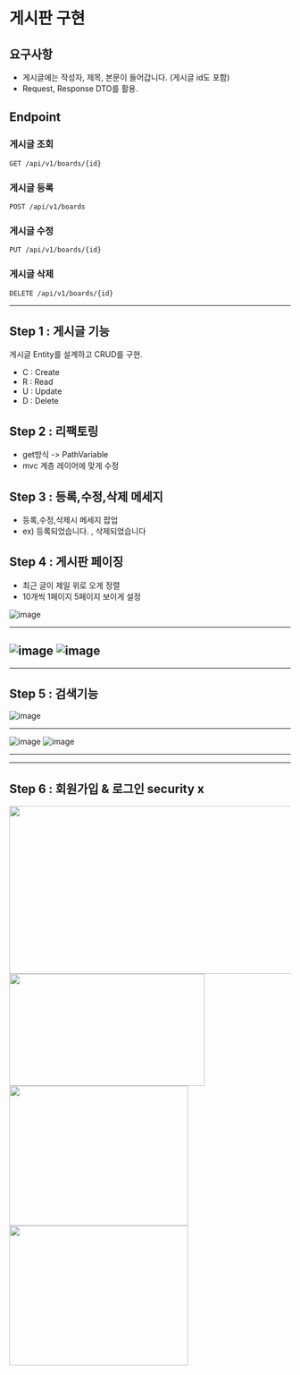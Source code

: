 # 게시판 구현

## 요구사항

+ 게시글에는 작성자, 제목, 본문이 들어갑니다. (게시글 id도 포함)
+ Request, Response DTO를 활용.
## Endpoint

### 게시글 조회

`GET /api/v1/boards/{id}`

### 게시글 등록

`POST /api/v1/boards`

### 게시글 수정

`PUT /api/v1/boards/{id}`

### 게시글 삭제

`DELETE /api/v1/boards/{id}`

---

## Step 1 : 게시글 기능

게시글 Entity를 설계하고 CRUD를 구현.
- C : Create
- R : Read
- U : Update
- D : Delete

## Step 2 : 리팩토링
- get방식 -> PathVariable
- mvc 계층 레이어에 맞게 수정

## Step 3 : 등록,수정,삭제 메세지
- 등록,수정,삭제시 메세지 팝업 
- ex) 등록되었습니다. , 삭제되었습니다

## Step 4 : 게시판 페이징
- 최근 글이 제일 위로 오게 정렬
- 10개씩 1페이지 5페이지 보이게 설정

![image](https://user-images.githubusercontent.com/58171107/206862222-845d1edf-c627-445b-9c34-c58c998a5f4d.png)

---

![image](https://user-images.githubusercontent.com/58171107/206861857-b11b04fc-c71a-4c06-a930-6005eaacaf8d.png)
![image](https://user-images.githubusercontent.com/58171107/206861869-cad2d17f-f6f0-477f-96b9-d8170d07a716.png)
------------------------------------------
------------------------------------------
## Step 5 : 검색기능

![image](https://user-images.githubusercontent.com/58171107/206865957-f5ed8c76-3d15-410e-82f8-34a2e164155c.png)

---
![image](https://user-images.githubusercontent.com/58171107/206866020-817cb8c7-9cd8-4d11-9408-b6cfed7b5283.png)
![image](https://user-images.githubusercontent.com/58171107/206866002-5b99ffe9-a9aa-4408-95c2-2bbc107eafe5.png)


------------------------------------------
------------------------------------------
## Step 6 : 회원가입 & 로그인 security x
<img src="https://user-images.githubusercontent.com/58171107/208955862-1a8d89f0-90a0-4d65-9917-b9b9af178266.PNG"  width="550" height="300"/>
<img src="https://user-images.githubusercontent.com/58171107/208955956-cdb2b888-2f89-4a09-ae0e-ef162e2a93b4.PNG"  width="350" height="200"/>
<img src="https://user-images.githubusercontent.com/58171107/208955957-925284fa-ac73-4130-bdaa-16ef5a9e2f44.PNG"  width="320" height="250"/>
<img src="https://user-images.githubusercontent.com/58171107/208955955-c85693cd-083d-4f49-beed-b6fd1ce34dc4.PNG"  width="320" height="250"/>